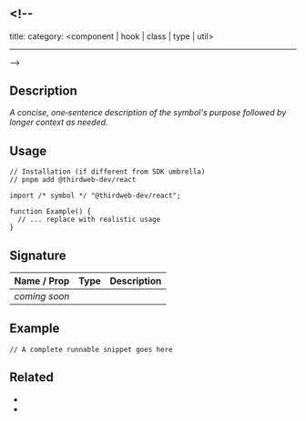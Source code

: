 # <!-- Title: Replace with symbol name -->

<!-- Optional front‑matter -->

## <!--

title: <Symbol Name>
category: <component | hook | class | type | util>

---

-->

## Description

_A concise, one‑sentence description of the symbol's purpose followed by longer context as needed._

## Usage

```tsx
// Installation (if different from SDK umbrella)
// pnpm add @thirdweb-dev/react

import /* symbol */ "@thirdweb-dev/react";

function Example() {
  // ... replace with realistic usage
}
```

## Signature

| Name / Prop   | Type | Description |
| ------------- | ---- | ----------- |
| _coming soon_ |      |             |

## Example

```tsx
// A complete runnable snippet goes here
```

## Related

- <!-- link to other docs within `.ai-docs/sdk/ai-docs` -->
- <!-- external links if helpful -->
